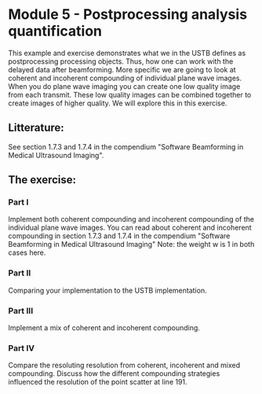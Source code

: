 # Module 5 - Postprocessing analysis quantification
This example and exercise demonstrates what we in the USTB defines as
postprocessing processing objects. Thus, how one can work with the
delayed data after beamforming. More specific we are going to look at
coherent and incoherent compounding of individual plane wave images.
When you do plane wave imaging you can create one low quality image
from each transmit. These low quality images can be combined together
to create images of higher quality. We will explore this in this
exercise.

## Litterature:
See section 1.7.3 and 1.7.4 in the compendium "Software Beamforming in Medical Ultrasound Imaging". 


## The exercise:
### Part I
Implement both coherent compounding and incoherent
compounding of the individual plane wave images. You can read about
coherent and incoherent compounding in section 1.7.3 and 1.7.4 in
the compendium "Software Beamforming in Medical Ultrasound Imaging"
Note: the weight w is 1 in both cases here.
### Part II
Comparing your implementation to the USTB implementation.
       
### Part III
Implement a mix of coherent and incoherent compounding.

### Part IV
Compare the resoluting resolution from coherent, incoherent and mixed compounding.
Discuss how the different compounding strategies influenced the resolution
of the point scatter at line 191.
